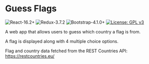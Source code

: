 # Guess Flags

![React-16.2+](https://img.shields.io/badge/React-16.2%2B-blue.svg)
![Redux-3.7.2](https://img.shields.io/badge/Redux-3.7.2-purple.svg)
![Bootstrap-4.1.0+](https://img.shields.io/badge/Bootstrap-4.1.0%2B-purple.svg)
[![License: GPL v3](https://upload.wikimedia.org/wikipedia/commons/8/86/GPL_v3_Blue_Badge.svg)](https://www.gnu.org/licenses/gpl-3.0.en.html)

A web app that allows users to guess which country a flag is from.

A flag is displayed along with 4 multiple choice options.

Flag and country data fetched from the REST Countries API: https://restcountries.eu/
